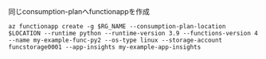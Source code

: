 
同じconsumption-planへfunctionappを作成
```
az functionapp create -g $RG_NAME --consumption-plan-location $LOCATION --runtime python --runtime-version 3.9 --functions-version 4 --name my-example-func-py2 --os-type linux --storage-account funcstorage0001 --app-insights my-example-app-insights
```

